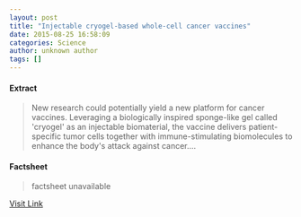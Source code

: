 ```yaml
---
layout: post
title: "Injectable cryogel-based whole-cell cancer vaccines"
date: 2015-08-25 16:58:09
categories: Science
author: unknown author
tags: []
---
```



#### Extract
>New research could potentially yield a new platform for cancer vaccines. Leveraging a biologically inspired sponge-like gel called 'cryogel' as an injectable biomaterial, the vaccine delivers patient-specific tumor cells together with immune-stimulating biomolecules to enhance the body's attack against cancer....

#### Factsheet
>factsheet unavailable

[Visit Link](http://www.sciencedaily.com/releases/2015/08/150825125809.htm)


